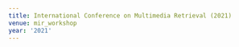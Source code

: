 ```yaml
---
title: International Conference on Multimedia Retrieval (2021)
venue: mir_workshop
year: '2021'
---
```

